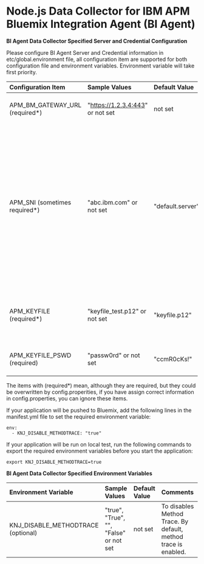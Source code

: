 # Node.js Data Collector for IBM APM Bluemix Integration Agent (BI Agent) 

**BI Agent Data Collector Specified Server and Credential Configuration**

Please configure BI Agent Server and Credential information in etc/global.environment file, all configuration item are supported for both configuration file and environment variables. Environment variable will take first priority.

|Configuration Item                | Sample Values                         | Default Value | Comments                                               |
|:---------------------------------|:--------------------------------------|:--------------|:-------------------------------------------------------|
|APM_BM_GATEWAY_URL (required*)    |"https://1.2.3.4:443" or not set       |not set        |The URL BI agent provides to collect data.|
|APM_SNI (sometimes required*)     |"abc.ibm.com" or not set               |"default.server" |When the keyfile's Owner/CN is not default.server (not the default onPremise server keyfile), this field is **required**!. Please assign this environment with your target server url's hostname(or your keyfile's Owner/CN).|
|APM_KEYFILE (required*)           |"keyfile_test.p12" or not set          |"keyfile.p12"  |You will put a keyfile in etc folder for server credential, assign the file name here.|
|APM_KEYFILE_PSWD (required)       |"passw0rd" or not set                  |"ccmR0cKs!"    |To set the password of the keyfile here.|

The items with (required*) mean, although they are required, but they could be overwritten by config.properities, if you have assign correct information in config.properties, you can ignore these items.




If your application will be pushed to Bluemix, add the following lines in the manifest.yml file to set the required environment variable:  
```
env:
  - KNJ_DISABLE_METHODTRACE: "true"

```
If your application will be run on local test, run the following commands to export the required environment variables before you start the application:  
```
export KNJ_DISABLE_METHODTRACE=true
```

**BI Agent Data Collector Specified Environment Variables**  

|Environment Variable              | Sample Values                         | Default Value | Comments                                               |
|:---------------------------------|:--------------------------------------|:--------------|:-------------------------------------------------------|
|KNJ_DISABLE_METHODTRACE (optional)  |"true", "True", "", "False" or not set |not set        |To disables Method Trace. By default, method trace is enabled.|
